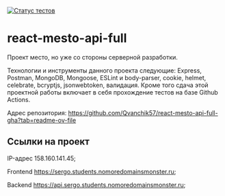 [![Статус тестов](../../actions/workflows/tests.yml/badge.svg)](../../actions/workflows/tests.yml)

# react-mesto-api-full
Проект место, но уже со стороны серверной разработки.

Технологии и инструменты данного проекта следующие: Express, Postman, MongoDB, Mongoose, ESLint и body-parser, cookie, helmet, celebrate, bcryptjs, jsonwebtoken, валидация. Кроме того cдача этой проектной работы включает в себя прохождение тестов на базе Github Actions.

Адрес репозитория: https://github.com/Qvanchik57/react-mesto-api-full-gha?tab=readme-ov-file

## Ссылки на проект

IP-адрес 158.160.141.45;

Frontend https://sergo.students.nomoredomainsmonster.ru;

Backend https://api.sergo.students.nomoredomainsmonster.ru;
